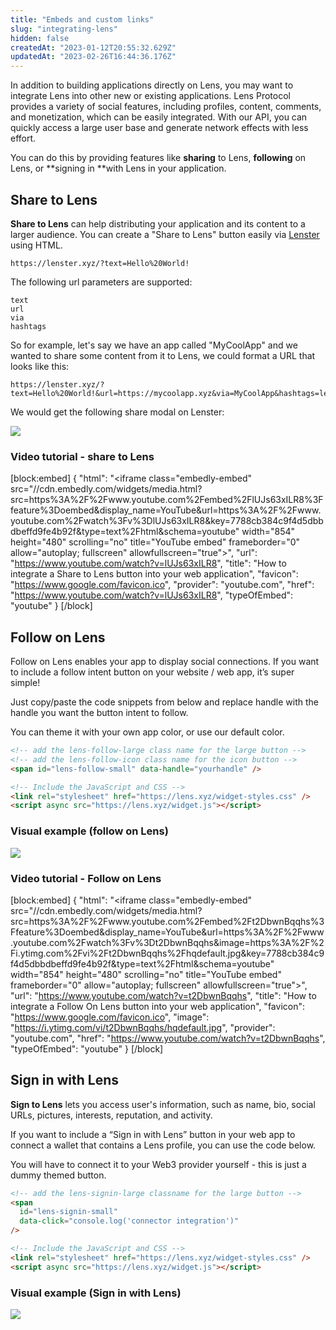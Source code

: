 ```yaml
---
title: "Embeds and custom links"
slug: "integrating-lens"
hidden: false
createdAt: "2023-01-12T20:55:32.629Z"
updatedAt: "2023-02-26T16:44:36.176Z"
---
```


In addition to building applications directly on Lens, you may want to integrate Lens into other new or existing applications. Lens Protocol provides a variety of social features, including profiles, content, comments, and monetization, which can be easily integrated. With our API, you can quickly access a large user base and generate network effects with less effort.

You can do this by providing features like **sharing** to Lens, **following** on Lens, or **signing in **with Lens in your application.

## Share to Lens

**Share to Lens** can help distributing your application and its content to a larger audience. You can create a "Share to Lens" button easily via [Lenster](https://lenster.xyz/) using HTML.

```
https://lenster.xyz/?text=Hello%20World!
```

The following url parameters are supported:

```
text
url
via
hashtags
```

So for example, let's say we have an app called "MyCoolApp" and we wanted to share some content from it to Lens, we could format a URL that looks like this:

```
https://lenster.xyz/?text=Hello%20World!&url=https://mycoolapp.xyz&via=MyCoolApp&hashtags=lens,web3
```

We would get the following share modal on Lenster:

![](https://files.readme.io/4e4d25f-Screen_Shot_2023-01-12_at_4.24.20_PM.png)

### Video tutorial - share to Lens

[block:embed]
{
"html": "<iframe class=\"embedly-embed\" src=\"//cdn.embedly.com/widgets/media.html?src=https%3A%2F%2Fwww.youtube.com%2Fembed%2FlUJs63xILR8%3Ffeature%3Doembed&display_name=YouTube&url=https%3A%2F%2Fwww.youtube.com%2Fwatch%3Fv%3DlUJs63xILR8&key=7788cb384c9f4d5dbbdbeffd9fe4b92f&type=text%2Fhtml&schema=youtube\" width=\"854\" height=\"480\" scrolling=\"no\" title=\"YouTube embed\" frameborder=\"0\" allow=\"autoplay; fullscreen\" allowfullscreen=\"true\"></iframe>",
"url": "https://www.youtube.com/watch?v=lUJs63xILR8",
"title": "How to integrate a Share to Lens button into your web application",
"favicon": "https://www.google.com/favicon.ico",
"provider": "youtube.com",
"href": "https://www.youtube.com/watch?v=lUJs63xILR8",
"typeOfEmbed": "youtube"
}
[/block]

## Follow on Lens

Follow on Lens enables your app to display social connections. If you want to include a follow intent button on your website / web app, it’s super simple!

Just copy/paste the code snippets from below and replace handle with the handle you want the button intent to follow.

You can theme it with your own app color, or use our default color.

```html
<!-- add the lens-follow-large class name for the large button -->
<!-- add the lens-follow-icon class name for the icon button -->
<span id="lens-follow-small" data-handle="yourhandle" />

<!-- Include the JavaScript and CSS -->
<link rel="stylesheet" href="https://lens.xyz/widget-styles.css" />
<script async src="https://lens.xyz/widget.js"></script>
```

### Visual example (follow on Lens)

![](https://files.readme.io/1434b9f-Screen_Shot_2023-01-12_at_4.38.00_PM.png)

### Video tutorial - Follow on Lens

[block:embed]
{
"html": "<iframe class=\"embedly-embed\" src=\"//cdn.embedly.com/widgets/media.html?src=https%3A%2F%2Fwww.youtube.com%2Fembed%2Ft2DbwnBqqhs%3Ffeature%3Doembed&display_name=YouTube&url=https%3A%2F%2Fwww.youtube.com%2Fwatch%3Fv%3Dt2DbwnBqqhs&image=https%3A%2F%2Fi.ytimg.com%2Fvi%2Ft2DbwnBqqhs%2Fhqdefault.jpg&key=7788cb384c9f4d5dbbdbeffd9fe4b92f&type=text%2Fhtml&schema=youtube\" width=\"854\" height=\"480\" scrolling=\"no\" title=\"YouTube embed\" frameborder=\"0\" allow=\"autoplay; fullscreen\" allowfullscreen=\"true\"></iframe>",
"url": "https://www.youtube.com/watch?v=t2DbwnBqqhs",
"title": "How to integrate a Follow On Lens button into your web application",
"favicon": "https://www.google.com/favicon.ico",
"image": "https://i.ytimg.com/vi/t2DbwnBqqhs/hqdefault.jpg",
"provider": "youtube.com",
"href": "https://www.youtube.com/watch?v=t2DbwnBqqhs",
"typeOfEmbed": "youtube"
}
[/block]

## Sign in with Lens

**Sign to Lens** lets you access user's information, such as name, bio, social URLs, pictures, interests, reputation, and activity.

If you want to include a “Sign in with Lens” button in your web app to connect a wallet that contains a Lens profile, you can use the code below.

You will have to connect it to your Web3 provider yourself - this is just a dummy themed button.

```html
<!-- add the lens-signin-large classname for the large button -->
<span
  id="lens-signin-small"
  data-click="console.log('connector integration')"
/>

<!-- Include the JavaScript and CSS -->
<link rel="stylesheet" href="https://lens.xyz/widget-styles.css" />
<script async src="https://lens.xyz/widget.js"></script>
```

### Visual example (Sign in with Lens)

![](https://files.readme.io/4c77635-Screen_Shot_2023-01-12_at_4.41.15_PM.png)
